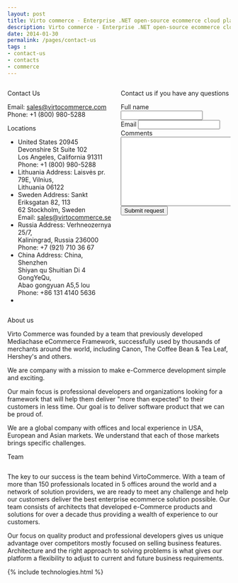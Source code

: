 ```yaml
---
layout: post
title: Virto commerce - Enterprise .NET open-source ecommerce cloud platform. Contacts
description: Virto commerce - Enterprise .NET open-source ecommerce cloud platform. Contacts
date: 2014-01-30
permalink: /pages/contact-us
tags : 
- contact-us
- contacts
- commerce
---
```

<article role="main" class="main">
	<div class="contacts __responsive">
		<div class="columns">
			<div class="column">
				<div class="block">
					<p class="title">Contact Us</p>
					<p class="text">Email: <a href="mailto: sales@virtocommerce.com">sales@virtocommerce.com</a> <br>Phone: <span itemprop="telephone">+1 (800) 980-5288</span></p>
					<p class="sub-title">Locations</p>
					<ul class="list">
						<li class="list-item" itemprop="address" itemscope itemtype="http://schema.org/PostalAddress">
							<span class="bold" itemprop="addressCountry">United States</span>
							<span itemprop="streetAddress">20945 Devonshire St Suite 102</span><br>
							<span itemprop="addressLocality">Los Angeles</span>, <span itemprop="addressRegion">California</span> <span itemprop="postalCode">91311</span> <br>
							Phone: <span itemprop="telephone">+1 (800) 980-5288</span><br>
						</li>
						<li class="list-item" itemprop="address" itemscope itemtype="http://schema.org/PostalAddress">
							<span class="bold" itemprop="addressCountry">Lithuania</span>
							Address: <span itemprop ="streetAddress">Laisvės pr. 79E</span>, <span itemprop="addressLocality">Vilnius</span>, <br>Lithuania <span itemprop="postalCode">06122</span>
						</li>
						<li class="list-item" itemprop="address" itemscope itemtype="http://schema.org/PostalAddress">
							<span class="bold" itemprop="addressCountry">Sweden</span>
							Address: <span itemprop="streetAddress">Sankt Eriksgatan 82, 113</span> <br>62 <span itemprop="addressLocality">Stockholm</span>, Sweden <br>
							Email: <a href="mailto: sales@virtocommerce.se">sales@virtocommerce.se</a>
						</li>
						<li class="list-item" itemprop="address" itemscope itemtype="http://schema.org/PostalAddress">
							<span class="bold" itemprop="addressCountry">Russia</span>
							Address: <span itemprop="streetAddress">Verhneozernya 25/7</span>, <br><span itemprop="addressLocality">Kaliningrad</span>, Russia <span itemprop="postalCode">236000</span><br>
							Phone: <span itemprop="telephone">+7 (921) 710 36 67</span>
						</li>
						<li class="list-item" itemprop="address" itemscope itemtype="http://schema.org/PostalAddress">
							<span class="bold" itemprop="addressCountry">China</span>
							Address: China, Shenzhen <br>Shiyan qu Shuitian Di 4 GongYeQu, <br>Abao gongyuan A5,5 lou <br>
							Phone:  <span itemprop="telephone">+86 131 4140 5636</span>
						</li>
						<li class="list-item">
							<img alt="" src="/Content/images/china.jpg">
						</li>
					</ul>
				</div>
			</div>
			<div class="column">
				<div class="block">
					<p class="title">Contact us if you have any questions</p>
					<form action="">
						<input type="hidden" value="Contact us form" name="Subject" />
						<input type="hidden" value="true" name="IsResend" />
						<input type="hidden" value="/thank-you-contact-us" name="RedirectUrl" />
						<div class="control-group">
							<label for="FullName">Full name</label>
							<input type="text" name="FullName"class="form-input" required>
						</div>
						<div class="control-group">
							<label for="To">Email</label>
							<input type="text" name="To" class="form-input" required>
						</div>
						<div class="control-group">
							<label for="Comments">Comments</label>
							<textarea rows="10" cols="30" name="Comments" class="form-text" required></textarea>
						</div>
						<div class="control-group">
							<button class="button fill" type="submit">Submit request</button>
						</div>
					</form>
				</div>
			</div>
		</div>
		<p class="title">About us</p>
		<p class="text">Virto Commerce was founded by a team that previously developed Mediachase eCommerce Framework, successfully used by thousands of merchants around the world, including Canon, The Coffee Bean &amp; Tea Leaf, Hershey's and others.</p>
		<p class="text">We are company with a mission to make e-Commerce development simple and exciting.</p>
		<p class="text">Our main focus is professional developers and organizations looking for a framework that will help them deliver "more than expected" to their customers in less time. Our goal is to deliver software product that we can be proud of.</p>
		<p class="text">We are a global company with offices and local experience in USA, European and Asian markets. We understand that each of those markets brings specific challenges.</p>
		<p class="title">Team</p>
		<img alt="" src="/Content/images/our_team.jpg">
		<p class="text">The key to our success is the team behind VirtoCommerce. With a team of more than 150 professionals located in 5 offices around the world and a network of solution providers, we are ready to meet any challenge and help our customers deliver the best enterprise ecommerce solution possible. Our team consists of architects that developed e-Commerce products and solutions for over a decade thus providing a wealth of experience to our customers.</p>
		<p class="text">Our focus on quality product and professional developers gives us unique advantage over competitors mostly focused on selling business features. Architecture and the right approach to solving problems is what gives our platform a flexibility to adjust to current and future business requirements.</p>
	</div>
	{% include technologies.html %}
</article>
